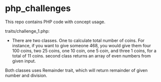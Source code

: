 # php_challenges
This repo contains PHP code with concept usage.

traits/challenge_1.php:
- There are two classes. 
One to calculate total number of coins. For instance, if you want to give someone 468, you would give them four 100 coins, two 25 coins, one 10 coin, one 5 coin, and three 1 coins, for a total of 11 coins.
second class returns an array of even numbers from given input.

Both classes uses Remainder trait, which will return remainder of given number and division.
 
